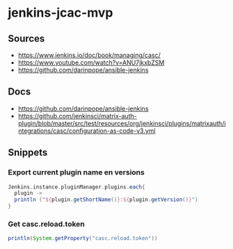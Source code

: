 # jenkins-jcac-mvp

## Sources

- https://www.jenkins.io/doc/book/managing/casc/
- https://www.youtube.com/watch?v=ANU7jkxbZSM
- https://github.com/darinpope/ansible-jenkins

## Docs

- https://github.com/darinpope/ansible-jenkins
- https://github.com/jenkinsci/matrix-auth-plugin/blob/master/src/test/resources/org/jenkinsci/plugins/matrixauth/integrations/casc/configuration-as-code-v3.yml

## Snippets

### Export current plugin name en versions

```groovy
Jenkins.instance.pluginManager.plugins.each{
  plugin ->
  println ("${plugin.getShortName()}:${plugin.getVersion()}")
}
```

### Get casc.reload.token

```groovy
println(System.getProperty("casc.reload.token"))
```
